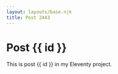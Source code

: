 ```yaml
---
layout: layouts/base.njk
title: Post 2443
---
```


# Post {{ id }}

This is post {{ id }} in my Eleventy project.
